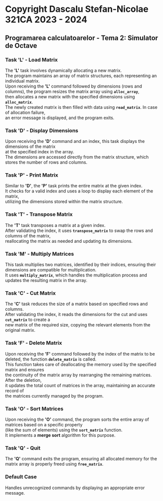 # Copyright Dascalu Stefan-Nicolae 321CA 2023 - 2024
## Programarea calculatoarelor - Tema 2: Simulator de Octave

### Task 'L' - Load Matrix
The **'L'** task involves dynamically allocating a new matrix.  
The program maintains an array of matrix structures, each representing an individual matrix.  
Upon receiving the **'L'** command followed by dimensions (rows and columns), the program resizes the matrix array using **`alloc_array`**,  
then allocates a new matrix with the specified dimensions using **`alloc_matrix`**.  
The newly created matrix is then filled with data using **`read_matrix`**. In case of allocation failure,  
an error message is displayed, and the program exits.

### Task 'D' - Display Dimensions
Upon receiving the **'D'** command and an index, this task displays the dimensions of the matrix  
at the specified index in the array.  
The dimensions are accessed directly from the matrix structure, which stores the number of rows and columns.

### Task 'P' - Print Matrix
Similar to **'D'**, the **'P'** task prints the entire matrix at the given index.  
It checks for a valid index and uses a loop to display each element of the matrix,  
utilizing the dimensions stored within the matrix structure.

### Task 'T' - Transpose Matrix
The **'T'** task transposes a matrix at a given index.  
After validating the index, it uses **`transpose_matrix`** to swap the rows and columns of the matrix,  
reallocating the matrix as needed and updating its dimensions.

### Task 'M' - Multiply Matrices
This task multiplies two matrices, identified by their indices, ensuring their dimensions are compatible for multiplication.  
It uses **`multiply_matrix`**, which handles the multiplication process and updates the resulting matrix in the array.

### Task 'C' - Cut Matrix
The **'C'** task reduces the size of a matrix based on specified rows and columns.  
After validating the index, it reads the dimensions for the cut and uses **`cut_matrix`** to create a  
new matrix of the required size, copying the relevant elements from the original matrix.

### Task 'F' - Delete Matrix
Upon receiving the **'F'** command followed by the index of the matrix to be deleted, the function **`delete_matrix`** is called.  
This function takes care of deallocating the memory used by the specified matrix and ensures  
the continuity of the matrix array by rearranging the remaining matrices. After the deletion,  
it updates the total count of matrices in the array, maintaining an accurate record of  
the matrices currently managed by the program.

### Task 'O' - Sort Matrices
Upon receiving the **'O'** command, the program sorts the entire array of matrices based on a specific property  
(like the sum of elements) using the **`sort_matrix`** function.  
It implements a **merge sort** algorithm for this purpose.

### Task 'Q' - Quit
The **'Q'** command exits the program, ensuring all allocated memory for the matrix array is properly freed using **`free_matrix`**.

### Default Case
Handles unrecognized commands by displaying an appropriate error message.
